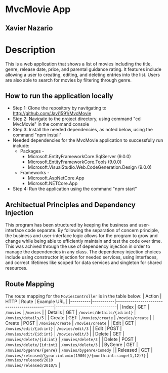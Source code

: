 # MvcMovie App
## Xavier Nazario

# Description
This is a web application that shows a list of movies including the title, genre, release date, price, and parental guidance rating. It features include allowing a user to creating, editing, and deleting entries into the list. Users are also able to search for movies by filtering through genre. 

## How to run the application locally
- Step 1: Clone the repository by navitgating to http://github.com/Javi1591/MvcMovie
- Step 2: Navigate to the project directory, using command "cd MvcMovie" in the command console
- Step 3: Install the needed dependencies, as noted below, using the command "npm install"
 - Needed dependencies for the MvcMovie application to successfully run include:
   - Packages -
     - Microsoft.EntityFrameworkCore.SqlServer (9.0.0)
     - Microsoft.EntityFrameworkCore.Tools (9.0.0)
     - Microsoft.VisualStudio.Web.CodeGeneration.Design (9.0.0)
   - Frameworks -
     - Microsoft.AspNetCore.App
     - Microsoft.NETCore.App
- Step 4: Run the application using the command "npm start"

## Architectual Principles and Dependency Injection
This program has been structured by keeping the business and user-interface code separate. By following the 
separation of concern principle, the business and user-interface logic allows for the program to grow and change
while being able to efficiently maintain and test the code over time. This was achived through the use of dependency
injection in order to manage the dependencies in any class. The dependency injection choices include using
constructor injection for needed services, using interfaces, and correct lifetimes like scoped for data services and singleton for shared resources.

## Route Mapping
The route mapping for the `MoviesController` is in the table below:
| Action   | HTTP      | Route                                         | Example URL                  |
|----------|-----------|-----------------------------------------------|------------------------------|
| Index    | GET       | `/movies`                                     | `/movies`                    |
| Details  | GET       | `/movies/details/{id:int}`                    | `/movies/details/5`          |
| Create   | GET       | `/movies/create`                              | `/movies/create`             |
| Create   | POST      | `/movies/create`                              | `/movies/create`             |
| Edit     | GET       | `/movies/edit/{id:int}`                       | `/movies/edit/3`             |
| Edit     | POST      | `/movies/edit/{id:int}`                       | `/movies/edit/3`             |
| Delete   | GET       | `/movies/delete/{id:int}`                     | `/movies/delete/3`           |
| Delete   | POST      | `/movies/delete/{id:int}`                     | `/movies/delete/3`           |
| ByGenre  | GET       | `/movies/bygenre/{genre}`                     | `/movies/bygenre/Comedy`     |
| Released | GET       | `/movies/released/{year:int:min(1900)}/{month:int:range(1,12)?}` | `/movies/released/2010`<br>`/movies/released/2010/5` |
